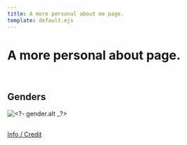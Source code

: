 ```yaml
---
title: A more personal about me page.
template: default.ejs
---
```


# A more personal about page.

<br>

## Genders

<?
genders = [
  {
    "name": "Chaotigender",
    "description": "Chaotigender is a neurogender exclusively for those with adhd who feel that their adhd directly influences their ability to properly analyze and pinpoint their gender.",
    "alt": "A flag with swirls and spheres in different colours placed in a very chaotic manner.",
    "credit": "https://transgalaxies.tumblr.com/post/168410185975/new-chaotigender-flag-art-credit-to-kyressin"
  },
  {
    "name": "Chaosgender",
    "description": "When your gender does lots of confusing things and doesn’t make sense to anyone.",
    "alt": "A flag that is very chaotic, with random inverted colours in overlayed with random lines, almost like smashed glass.",
    "credit": "https://pride-color-schemes.tumblr.com/post/148074168876/chaosgender"
  },
  {
    "name": "Passimlix",
    "description": "A non-binary in nature gender that is very chaotic and bouncy. it gives the user a feeling of euphoria despite being hard to pin down.",
    "alt": "A flag made of horizontal stripes with the colours: black, cyan, blue, purple, black, black, red, orange, yellow, black. The middle of the flag has the inner portions inside the black switched around, keeping sam order however switched around (black, red, orange, yellow, black, black, cyan, blue, purple, black)",
    "credit": "https://mahoumogai.tumblr.com/post/611331107848323072/passimlix-a-non-binary-in-nature-gender-that-is"
  },
  {
    "name": "Endergender",
    "description": "A subsect of Gamegender that is influenced and/or associated by the game Minecraft. It is a fluid gender that feels as if its \"teleporting\" rapidly and is never in one place. It sometimes picks up chunks from other genders to use for itself before dropping them and moving on.",
    "alt": "A flag with various shades of purple, grey and black. The colours of a enderman.",
    "credit": "https://nebularomantic.tumblr.com/post/181148032634/new-term-endergender-a-subsect-of-gamegender-that"
  },
  {
    "name": "Plushgender",
    "description": "A gender that feels related to a stuffed animal, or for feelings of stuffed animal kin.",
    "alt": "A striped gradient going from soft brown to white.",
    "credit": "https://variant-archive.tumblr.com/post/186676258922/honestly-ive-been-searching-for-it-and-i-cant"
  },
  {
    "name": "Scenecoric",
    "description": "A xenogender related to scenecore.",
    "alt": "A flag with shades of blue, green, yellow, white, pink, purple and black.",
    "credit": "https://beyond-mogai-pride-flags.tumblr.com/post/182950477110/scenecoric-pride-flag"
  },
  {
    "name": "Staticgender",
    "description": "A gender which can best be described as TV static; fuzzy and incomprehensible.",
    "alt": "A flag consisting of different shades of grey, overlayed by pixels of black like TV static.",
    "credit": "A gender which can best be described as TV static; fuzzy and incomprehensible."
  },
  {
    "name": "Fluffgender",
    "description": "A very floofy gender. A feeling of soft fluffyness.",
    "alt": "A flag with the colours: green, light blue, purple, lilac, redish orange and yellow. It has a cat-like black line overlay.",
    "credit": "https://insaneishfurry.tumblr.com/post/187402721354/fluffgender"
  },
  {
    "name": "Smolgender",
    "description": "A feeling of smallness.",
    "alt": "A flag with the colours of: pink, blue and green.",
    "credit": "https://heterosexualisnotadefault.tumblr.com/post/161565737929/queerheadcanonoftheday-is-a-sweetheart-and-got"
  },
  {
    "name": "Autigender",
    "description": "A gender which can only be understood in the context of being autistic.",
    "alt": "A flag with a light green to dark green gradient background. The infinity symbol overlayed.",
    "credit": "https://web.archive.org/web/20190410025918/https://www.deviantart.com/pride-flags/art/Autigender-555595042"
  },
/*  {
    "name": "",
    "description": "",
    "alt": "",
    "credit": ""
  },
*/
]
?>

<? genders.forEach(function(gender){ ?>
<div class="gender">
<img class="gender_image" alt="<?- gender.alt _?>" src="img/gender_flags/<?- gender.name.toLowerCase() _?>.jpg">
<div class="gender_text">

## <?- gender.name _?>

<?- gender.description _?>


[Info / Credit](<?- gender.credit _?>)

</div>
</div>
<? }); ?>

